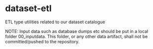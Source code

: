 # dataset-etl
ETL type utilities related to our dataset catalogue

NOTE:
Input data such as database dumps etc should be put in a local folder 00_inputdata. This folder, or any other data artifact, shall not be committed/pushed to the repository.
